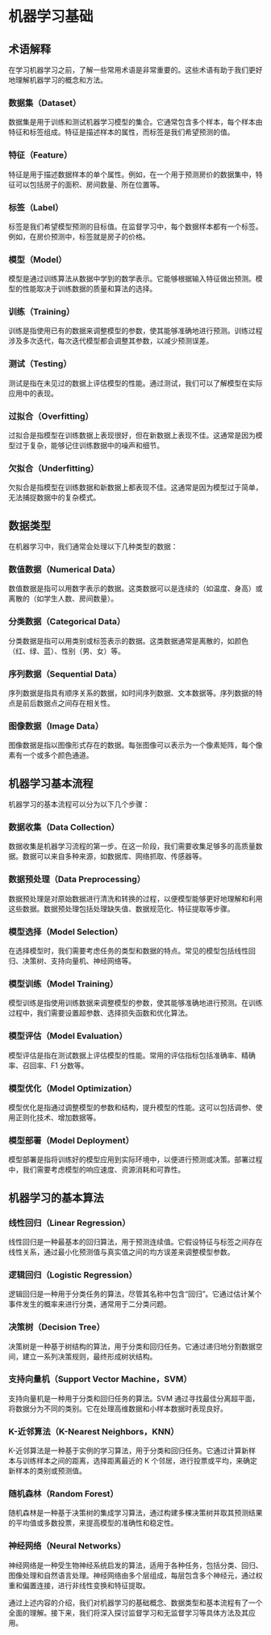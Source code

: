 # 机器学习基础

## 术语解释

在学习机器学习之前，了解一些常用术语是非常重要的。这些术语有助于我们更好地理解机器学习的概念和方法。

### 数据集（Dataset）

数据集是用于训练和测试机器学习模型的集合。它通常包含多个样本，每个样本由特征和标签组成。特征是描述样本的属性，而标签是我们希望预测的值。

### 特征（Feature）

特征是用于描述数据样本的单个属性。例如，在一个用于预测房价的数据集中，特征可以包括房子的面积、房间数量、所在位置等。

### 标签（Label）

标签是我们希望模型预测的目标值。在监督学习中，每个数据样本都有一个标签。例如，在房价预测中，标签就是房子的价格。

### 模型（Model）

模型是通过训练算法从数据中学到的数学表示。它能够根据输入特征做出预测。模型的性能取决于训练数据的质量和算法的选择。

### 训练（Training）

训练是指使用已有的数据来调整模型的参数，使其能够准确地进行预测。训练过程涉及多次迭代，每次迭代模型都会调整其参数，以减少预测误差。

### 测试（Testing）

测试是指在未见过的数据上评估模型的性能。通过测试，我们可以了解模型在实际应用中的表现。

### 过拟合（Overfitting）

过拟合是指模型在训练数据上表现很好，但在新数据上表现不佳。这通常是因为模型过于复杂，能够记住训练数据中的噪声和细节。

### 欠拟合（Underfitting）

欠拟合是指模型在训练数据和新数据上都表现不佳。这通常是因为模型过于简单，无法捕捉数据中的复杂模式。

## 数据类型

在机器学习中，我们通常会处理以下几种类型的数据：

### 数值数据（Numerical Data）

数值数据是指可以用数字表示的数据。这类数据可以是连续的（如温度、身高）或离散的（如学生人数、房间数量）。

### 分类数据（Categorical Data）

分类数据是指可以用类别或标签表示的数据。这类数据通常是离散的，如颜色（红、绿、蓝）、性别（男、女）等。

### 序列数据（Sequential Data）

序列数据是指具有顺序关系的数据，如时间序列数据、文本数据等。序列数据的特点是前后数据点之间存在相关性。

### 图像数据（Image Data）

图像数据是指以图像形式存在的数据。每张图像可以表示为一个像素矩阵，每个像素有一个或多个颜色通道。

## 机器学习基本流程

机器学习的基本流程可以分为以下几个步骤：

### 数据收集（Data Collection）

数据收集是机器学习流程的第一步。在这一阶段，我们需要收集足够多的高质量数据。数据可以来自多种来源，如数据库、网络抓取、传感器等。

### 数据预处理（Data Preprocessing）

数据预处理是对原始数据进行清洗和转换的过程，以便模型能够更好地理解和利用这些数据。数据预处理包括处理缺失值、数据规范化、特征提取等步骤。

### 模型选择（Model Selection）

在选择模型时，我们需要考虑任务的类型和数据的特点。常见的模型包括线性回归、决策树、支持向量机、神经网络等。

### 模型训练（Model Training）

模型训练是指使用训练数据来调整模型的参数，使其能够准确地进行预测。在训练过程中，我们需要设置超参数、选择损失函数和优化算法。

### 模型评估（Model Evaluation）

模型评估是指在测试数据上评估模型的性能。常用的评估指标包括准确率、精确率、召回率、F1 分数等。

### 模型优化（Model Optimization）

模型优化是指通过调整模型的参数和结构，提升模型的性能。这可以包括调参、使用正则化技术、增加数据等。

### 模型部署（Model Deployment）

模型部署是指将训练好的模型应用到实际环境中，以便进行预测或决策。部署过程中，我们需要考虑模型的响应速度、资源消耗和可靠性。

## 机器学习的基本算法

### 线性回归（Linear Regression）

线性回归是一种最基本的回归算法，用于预测连续值。它假设特征与标签之间存在线性关系，通过最小化预测值与真实值之间的均方误差来调整模型参数。

### 逻辑回归（Logistic Regression）

逻辑回归是一种用于分类任务的算法，尽管其名称中包含“回归”。它通过估计某个事件发生的概率来进行分类，通常用于二分类问题。

### 决策树（Decision Tree）

决策树是一种基于树结构的算法，用于分类和回归任务。它通过递归地分割数据空间，建立一系列决策规则，最终形成树状结构。

### 支持向量机（Support Vector Machine，SVM）

支持向量机是一种用于分类和回归任务的算法。SVM 通过寻找最佳分离超平面，将数据分为不同的类别。它在处理高维数据和小样本数据时表现良好。

### K-近邻算法（K-Nearest Neighbors，KNN）

K-近邻算法是一种基于实例的学习算法，用于分类和回归任务。它通过计算新样本与训练样本之间的距离，选择距离最近的 K 个邻居，进行投票或平均，来确定新样本的类别或预测值。

### 随机森林（Random Forest）

随机森林是一种基于决策树的集成学习算法，通过构建多棵决策树并取其预测结果的平均值或多数投票，来提高模型的准确性和稳定性。

### 神经网络（Neural Networks）

神经网络是一种受生物神经系统启发的算法，适用于各种任务，包括分类、回归、图像处理和自然语言处理。神经网络由多个层组成，每层包含多个神经元，通过权重和偏置连接，进行非线性变换和特征提取。

通过上述内容的介绍，我们对机器学习的基础概念、数据类型和基本流程有了一个全面的理解。接下来，我们将深入探讨监督学习和无监督学习等具体方法及其应用。
